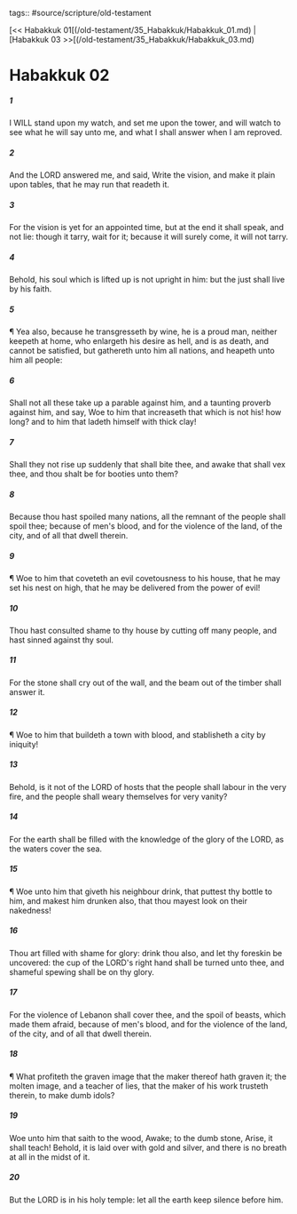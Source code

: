 tags:: #source/scripture/old-testament

[<< Habakkuk 01[(/old-testament/35_Habakkuk/Habakkuk_01.md) | [Habakkuk 03 >>[(/old-testament/35_Habakkuk/Habakkuk_03.md)

# Habakkuk 02

##### 1

I WILL stand upon my watch, and set me upon the tower, and will watch to see what he will say unto me, and what I shall answer when I am reproved.

##### 2

And the LORD answered me, and said, Write the vision, and make it plain upon tables, that he may run that readeth it.

##### 3

For the vision is yet for an appointed time, but at the end it shall speak, and not lie: though it tarry, wait for it; because it will surely come, it will not tarry.

##### 4

Behold, his soul which is lifted up is not upright in him: but the just shall live by his faith.

##### 5

¶ Yea also, because he transgresseth by wine, he is a proud man, neither keepeth at home, who enlargeth his desire as hell, and is as death, and cannot be satisfied, but gathereth unto him all nations, and heapeth unto him all people:

##### 6

Shall not all these take up a parable against him, and a taunting proverb against him, and say, Woe to him that increaseth that which is not his! how long? and to him that ladeth himself with thick clay!

##### 7

Shall they not rise up suddenly that shall bite thee, and awake that shall vex thee, and thou shalt be for booties unto them?

##### 8

Because thou hast spoiled many nations, all the remnant of the people shall spoil thee; because of men's blood, and for the violence of the land, of the city, and of all that dwell therein.

##### 9

¶ Woe to him that coveteth an evil covetousness to his house, that he may set his nest on high, that he may be delivered from the power of evil!

##### 10

Thou hast consulted shame to thy house by cutting off many people, and hast sinned against thy soul.

##### 11

For the stone shall cry out of the wall, and the beam out of the timber shall answer it.

##### 12

¶ Woe to him that buildeth a town with blood, and stablisheth a city by iniquity!

##### 13

Behold, is it not of the LORD of hosts that the people shall labour in the very fire, and the people shall weary themselves for very vanity?

##### 14

For the earth shall be filled with the knowledge of the glory of the LORD, as the waters cover the sea.

##### 15

¶ Woe unto him that giveth his neighbour drink, that puttest thy bottle to him, and makest him drunken also, that thou mayest look on their nakedness!

##### 16

Thou art filled with shame for glory: drink thou also, and let thy foreskin be uncovered: the cup of the LORD's right hand shall be turned unto thee, and shameful spewing shall be on thy glory.

##### 17

For the violence of Lebanon shall cover thee, and the spoil of beasts, which made them afraid, because of men's blood, and for the violence of the land, of the city, and of all that dwell therein.

##### 18

¶ What profiteth the graven image that the maker thereof hath graven it; the molten image, and a teacher of lies, that the maker of his work trusteth therein, to make dumb idols?

##### 19

Woe unto him that saith to the wood, Awake; to the dumb stone, Arise, it shall teach! Behold, it is laid over with gold and silver, and there is no breath at all in the midst of it.

##### 20

But the LORD is in his holy temple: let all the earth keep silence before him.
